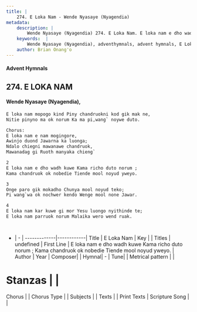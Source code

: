 ```yaml
---
title: |
    274. E Loka Nam - Wende Nyasaye (Nyagendia)
metadata:
    description: |
        Wende Nyasaye (Nyagendia) 274. E Loka Nam. E loka nam e dho wadh kuwe Kama richo duto norum ; Kama chandruok ok nobedie Tiende mool noyud yweyo.  
    keywords:  |
        Wende Nyasaye (Nyagendia), adventhymnals, advent hymnals, E Loka Nam, E loka nam e dho wadh kuwe Kama richo duto norum ; Kama chandruok ok nobedie Tiende mool noyud yweyo.. 
    author: Brian Onang'o
---
```


#### Advent Hymnals
## 274. E LOKA NAM
####  Wende Nyasaye (Nyagendia),

```txt
E loka nam mopogo kind Piny chandruokni kod gik mak ne,
Nitie pinyno ma ok norum Ka ma pi,wang` noywe duto.

Chorus:
E loka nam e nam mogingore,
Awinjo duond Jawarna ka luonga;
Ndalo chiegni mawanawe chandruok,
Mawanadag gi Ruoth manyaka chieng`

2
E loka nam e dho wadh kuwe Kama richo duto norum ;
Kama chandruok ok nobedie Tiende mool noyud yweyo.

3
Onge paro gik mokadho Chunya mool noyud teko;
Pi wang`wa ok nochwer kendo Wenge mool none Jawar.

4
E loka nam kar kuwe gi mor Yesu luongo nyithinde te;
E loka nam parruok norum Malaika wero wend ruak.




```

- |   -  |
-------------|------------|
Title | E Loka Nam |
Key |  |
Titles | undefined |
First Line | E loka nam e dho wadh kuwe Kama richo duto norum ; Kama chandruok ok nobedie Tiende mool noyud yweyo. |
Author | 
Year | 
Composer| |
Hymnal|  - |
Tune|  |
Metrical pattern | |
# Stanzas |  |
Chorus |  |
Chorus Type |  |
Subjects | |
Texts |  |
Print Texts | 
Scripture Song |  |
    
